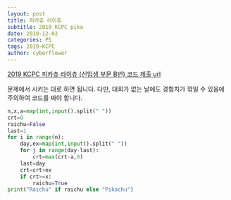 ```yaml
---
layout: post
title: 피카츄 라이츄
subtitle: 2019 KCPC pika
date: 2019-12-02
categories: PS
tags: 2019-KCPC
author: cyberflower
---
```


[2019 KCPC 피카츄 라이츄 (신입생 부문 B번) 코드 제출 url](https://kcpc19.contest.codeforces.com/group/YxujPqBpFr/contest/261386/problem/B)

문제에서 시키는 대로 하면 됩니다. 다만, 대회가 없는 날에도 경험치가 깎일 수 있음에 주의하여 코드를 짜야 합니다.

```python
n,x,a=map(int,input().split(" "))
crt=0
raichu=False
last=1
for i in range(n):
    day,ex=map(int,input().split(" "))
    for j in range(day-last):
        crt=max(crt-a,0)
    last=day
    crt=crt+ex
    if crt>=x:
        raichu=True
print("Raichu" if raichu else "Pikachu")
```
